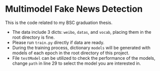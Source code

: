 # Multimodel Fake News Detection
This is the code related to my BSC graduation thesis.
* The data include 3 dicts: `weibo`, `datas`, and `vocab`, placing them in the root directory is fine.
* Please run `train.py` directly if data are ready.
* During the training process, dictionary `models` will be generated with models of each epoch in the root directory of this project.
* File `testModel` can be utilized to check the performance of the models, change `path` in line 29 to select the model you are interested in.

